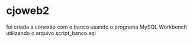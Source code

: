# cjoweb2
foi criada a conexão com o banco usando o programa MySQL Workbench utilizando o arquivo script_banco.sql
